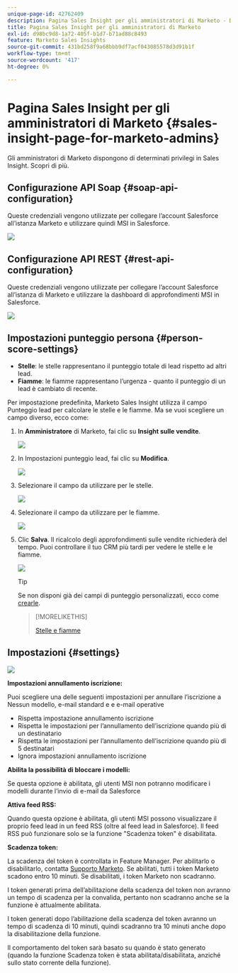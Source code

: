 ```yaml
---
unique-page-id: 42762409
description: Pagina Sales Insight per gli amministratori di Marketo - Documenti Marketo - Documentazione del prodotto
title: Pagina Sales Insight per gli amministratori di Marketo
exl-id: d98bc9d8-1a72-405f-b1d7-b71ad88c8493
feature: Marketo Sales Insights
source-git-commit: 431bd258f9a68bbb9df7acf043085578d3d91b1f
workflow-type: tm+mt
source-wordcount: '417'
ht-degree: 0%

---
```


# Pagina Sales Insight per gli amministratori di Marketo {#sales-insight-page-for-marketo-admins}

Gli amministratori di Marketo dispongono di determinati privilegi in Sales Insight. Scopri di più.

## Configurazione API Soap {#soap-api-configuration}

Queste credenziali vengono utilizzate per collegare l’account Salesforce all’istanza Marketo e utilizzare quindi MSI in Salesforce.

![](assets/one-1.png)

## Configurazione API REST {#rest-api-configuration}

Queste credenziali vengono utilizzate per collegare l’account Salesforce all’istanza di Marketo e utilizzare la dashboard di approfondimenti MSI in Salesforce.

![](assets/two-1.png)

## Impostazioni punteggio persona {#person-score-settings}

* **Stelle**: le stelle rappresentano il punteggio totale di lead rispetto ad altri lead.
* **Fiamme**: le fiamme rappresentano l’urgenza - quanto il punteggio di un lead è cambiato di recente.

Per impostazione predefinita, Marketo Sales Insight utilizza il campo Punteggio lead per calcolare le stelle e le fiamme. Ma se vuoi scegliere un campo diverso, ecco come:

1. In **Amministratore** di Marketo, fai clic su **Insight sulle vendite**.

   ![](assets/four.png)

1. In Impostazioni punteggio lead, fai clic su **Modifica**.

   ![](assets/five.png)

1. Selezionare il campo da utilizzare per le stelle.

   ![](assets/six.png)

1. Selezionare il campo da utilizzare per le fiamme.

   ![](assets/seven.png)

1. Clic **Salva**. Il ricalcolo degli approfondimenti sulle vendite richiederà del tempo. Puoi controllare il tuo CRM più tardi per vedere le stelle e le fiamme.

   ![](assets/eight.png)

   >[!TIP]
   >
   >Se non disponi già dei campi di punteggio personalizzati, ecco come [crearle](/help/marketo/product-docs/administration/field-management/create-a-custom-field-in-marketo.md).

   >[!MORELIKETHIS]
   >
   >[Stelle e fiamme](/help/marketo/product-docs/marketo-sales-insight/msi-for-salesforce/features/stars-and-flames/customize-stars-and-flames.md)

## Impostazioni {#settings}

![](assets/nine.png)

**Impostazioni annullamento iscrizione:**

Puoi scegliere una delle seguenti impostazioni per annullare l’iscrizione a Nessun modello, e-mail standard e e e-mail operative

* Rispetta impostazione annullamento iscrizione
* Rispetta le impostazioni per l’annullamento dell’iscrizione quando più di un destinatario
* Rispetta le impostazioni per l’annullamento dell’iscrizione quando più di 5 destinatari
* Ignora impostazioni annullamento iscrizione

**Abilita la possibilità di bloccare i modelli:**

Se questa opzione è abilitata, gli utenti MSI non potranno modificare i modelli durante l’invio di e-mail da Salesforce

**Attiva feed RSS:**

Quando questa opzione è abilitata, gli utenti MSI possono visualizzare il proprio feed lead in un feed RSS (oltre al feed lead in Salesforce). Il feed RSS può funzionare solo se la funzione &quot;Scadenza token&quot; è disabilitata.

**Scadenza token:**

La scadenza del token è controllata in Feature Manager. Per abilitarlo o disabilitarlo, contatta [Supporto Marketo](https://nation.marketo.com/t5/Support/ct-p/Support). Se abilitati, tutti i token Marketo scadono entro 10 minuti. Se disabilitati, i token Marketo non scadranno.

I token generati prima dell’abilitazione della scadenza del token non avranno un tempo di scadenza per la convalida, pertanto non scadranno anche se la funzione è attualmente abilitata.

I token generati dopo l’abilitazione della scadenza del token avranno un tempo di scadenza di 10 minuti, quindi scadranno tra 10 minuti anche dopo la disabilitazione della funzione.

Il comportamento del token sarà basato su quando è stato generato (quando la funzione Scadenza token è stata abilitata/disabilitata, anziché sullo stato corrente della funzione).
